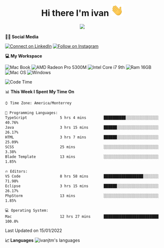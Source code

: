 <h1 align="center">Hi there I'm ivan <img src="https://raw.githubusercontent.com/ABSphreak/ABSphreak/master/gifs/Hi.gif" width="40px" /></h1>
<div align="center">
<img src="http://github-readme-streak-stats.herokuapp.com?user=ivanjtm&hide_border=true&background=00000000&border=FFFFFF00&sideNums=A8A8A8&sideLabels=A8A8A8&currStreakNum=FFC93C&dates=A8A8A8)](https://git.io/streak-stats"/>
</div>

**👦🏻 Social Media**

[![Connect on LinkedIn](https://img.shields.io/badge/LinkedIn-%230077B5.svg?&style=flat-square&logo=linkedin&logoColor=white)](https://www.linkedin.com/in/ivanjtm)
[![Follow on Instagram](https://img.shields.io/badge/Instagram-E4405F?style=flat-square&logo=instagram&logoColor=white)](https://www.instagram.com/ivanjtm)

**💻 My Workspace**

![Mac Book](https://img.shields.io/badge/Apple-MacBook_Pro_2019-999999?style=flat-square&logo=apple&logoColor=white)
![AMD Radeon Pro 5300M](https://img.shields.io/badge/AMD-Radeon_Pro_5300M-ED1C24?style=flat-square&logo=amd&logoColor=white)
![Intel Core i7 9th](https://img.shields.io/badge/Intel-Core_i7_9th-0071C5?style=flat-square&logo=intel&logoColor=white)
![Ram 16GB](https://img.shields.io/badge/RAM-16GB-230071C5?style=flat-square&logoColor=white)
![Mac OS](https://img.shields.io/badge/Mac%20OS-000000?style=flat-square&logo=apple&logoColor=white)
![Windows](https://img.shields.io/badge/Windows-0078D6?style=flat-square&logo=windows&logoColor=white)


<!--START_SECTION:waka-->
![Code Time](http://img.shields.io/badge/Code%20Time-548%20hrs%2018%20mins-blue)

📊 **This Week I Spent My Time On** 

```text
⌚︎ Time Zone: America/Monterrey

💬 Programming Languages: 
TypeScript               5 hrs 4 mins        ██████████░░░░░░░░░░░░░░░   40.76% 
Java                     3 hrs 15 mins       ██████░░░░░░░░░░░░░░░░░░░   26.17% 
HTML                     3 hrs 7 mins        ██████░░░░░░░░░░░░░░░░░░░   25.09% 
SCSS                     25 mins             ░░░░░░░░░░░░░░░░░░░░░░░░░   3.38% 
Blade Template           13 mins             ░░░░░░░░░░░░░░░░░░░░░░░░░   1.85%

🔥 Editors: 
VS Code                  8 hrs 58 mins       ██████████████████░░░░░░░   71.98% 
Eclipse                  3 hrs 15 mins       ██████░░░░░░░░░░░░░░░░░░░   26.17% 
PhpStorm                 13 mins             ░░░░░░░░░░░░░░░░░░░░░░░░░   1.85%

💻 Operating System: 
Mac                      12 hrs 27 mins      █████████████████████████   100.0%

```


 Last Updated on 15/01/2022
<!--END_SECTION:waka-->
**📈 Languages**
 ![ivanjtm's languages](https://wakatime.com/share/@ivanjtm/a32f83c6-d0c9-49a4-a5ae-d0440b950377.svg)
